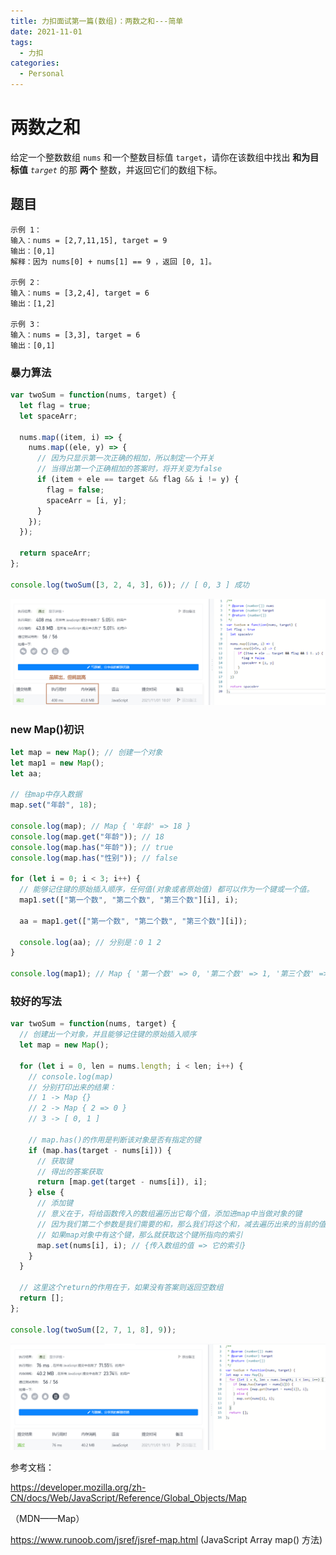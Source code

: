 ```yaml
---
title: 力扣面试第一篇(数组)：两数之和---简单
date: 2021-11-01
tags:
  - 力扣
categories:
  - Personal
---
```


# 两数之和

给定一个整数数组 `nums` 和一个整数目标值 `target`，请你在该数组中找出 **和为目标值** _`target`_ 的那 **两个** 整数，并返回它们的数组下标。

## 题目

```text
示例 1：
输入：nums = [2,7,11,15], target = 9
输出：[0,1]
解释：因为 nums[0] + nums[1] == 9 ，返回 [0, 1]。

示例 2：
输入：nums = [3,2,4], target = 6
输出：[1,2]

示例 3：
输入：nums = [3,3], target = 6
输出：[0,1]
```

### 暴力算法

```js
var twoSum = function(nums, target) {
  let flag = true;
  let spaceArr;

  nums.map((item, i) => {
    nums.map((ele, y) => {
      // 因为只显示第一次正确的相加，所以制定一个开关
      // 当得出第一个正确相加的答案时，将开关变为false
      if (item + ele == target && flag && i != y) {
        flag = false;
        spaceArr = [i, y];
      }
    });
  });

  return spaceArr;
};

console.log(twoSum([3, 2, 4, 3], 6)); // [ 0, 3 ] 成功
```

![image](./images/image-20211101181303802.png)

### new Map()初识

```js
let map = new Map(); // 创建一个对象
let map1 = new Map();
let aa;

// 往map中存入数据
map.set("年龄", 18);

console.log(map); // Map { '年龄' => 18 }
console.log(map.get("年龄")); // 18
console.log(map.has("年龄")); // true
console.log(map.has("性别")); // false

for (let i = 0; i < 3; i++) {
  // 能够记住键的原始插入顺序，任何值(对象或者原始值) 都可以作为一个键或一个值。
  map1.set(["第一个数", "第二个数", "第三个数"][i], i);

  aa = map1.get(["第一个数", "第二个数", "第三个数"][i]);

  console.log(aa); // 分别是：0 1 2
}

console.log(map1); // Map { '第一个数' => 0, '第二个数' => 1, '第三个数' => 2 }
```

### 较好的写法

```js
var twoSum = function(nums, target) {
  // 创建出一个对象，并且能够记住键的原始插入顺序
  let map = new Map();

  for (let i = 0, len = nums.length; i < len; i++) {
    // console.log(map)
    // 分别打印出来的结果：
    // 1 -> Map {}
    // 2 -> Map { 2 => 0 }
    // 3 -> [ 0, 1 ]

    // map.has()的作用是判断该对象是否有指定的键
    if (map.has(target - nums[i])) {
      // 获取键
      // 得出的答案获取
      return [map.get(target - nums[i]), i];
    } else {
      // 添加键
      // 意义在于，将给函数传入的数组遍历出它每个值，添加进map中当做对象的键
      // 因为我们第二个参数是我们需要的和，那么我们将这个和，减去遍历出来的当前的值，那么就是我们需要的键
      // 如果map对象中有这个键，那么就获取这个键所指向的索引
      map.set(nums[i], i); // {传入数组的值 => 它的索引}
    }
  }

  // 这里这个return的作用在于，如果没有答案则返回空数组
  return [];
};

console.log(twoSum([2, 7, 1, 8], 9));
```

![image](./images/image-20211101181445169.png)

参考文档：

https://developer.mozilla.org/zh-CN/docs/Web/JavaScript/Reference/Global_Objects/Map

（MDN——Map）

https://www.runoob.com/jsref/jsref-map.html (JavaScript Array map() 方法)
